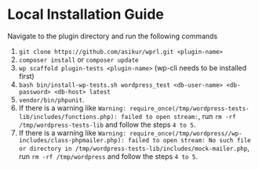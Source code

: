 # Local Installation Guide

Navigate to the plugin directory and run the following commands

1. `git clone https://github.com/asikur/wprl.git <plugin-name>`
2. `composer install` or `composer update`
3. `wp scaffold plugin-tests <plugin-name>` (wp-cli needs to be installed first)
4. `bash bin/install-wp-tests.sh wordpress_test <db-user-name> <db-password> <db-host> latest`
5. `vendor/bin/phpunit`.
6. If there is a warning like `Warning: require_once(/tmp/wordpress-tests-lib/includes/functions.php): failed to open stream:`,
   run `rm -rf /tmp/wordpress-tests-lib` and follow the steps `4 to 5`.
7. If there is a warning like `Warning: require_once(/tmp/wordpress//wp-includes/class-phpmailer.php): failed to open stream: No such file or directory in /tmp/wordpress-tests-lib/includes/mock-mailer.php`,
   run `rm -rf /tmp/wordpress` and follow the steps `4 to 5`.